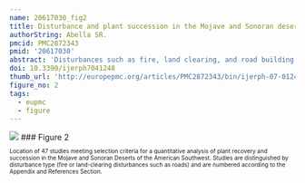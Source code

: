 ```yaml
---
name: 20617030_fig2
title: Disturbance and plant succession in the Mojave and Sonoran deserts of the American Southwest.
authorString: Abella SR.
pmcid: PMC2872343
pmid: '20617030'
abstract: 'Disturbances such as fire, land clearing, and road building remove vegetation and can have major influences on public health through effects on air quality, aesthetics, recreational opportunities, natural resource availability, and economics. Plant recovery and succession following disturbance are poorly understood in arid lands relative to more temperate regions. This study quantitatively reviewed vegetation reestablishment following a variety of disturbances in the Mojave and Sonoran Deserts of southwestern North America. A total of 47 studies met inclusion criteria for the review. The time estimated by 29 individual studies for full reestablishment of total perennial plant cover was 76 years. Although long, this time was shorter than an estimated 215 years (among 31 individual studies) required for the recovery of species composition typical of undisturbed areas, assuming that recovery remains linear following the longest time since disturbance measurement made by the studies.'
doi: 10.3390/ijerph7041248
thumb_url: 'http://europepmc.org/articles/PMC2872343/bin/ijerph-07-01248f2.gif'
figure_no: 2
tags:
  - eupmc
  - figure
---
```

<img src='http://europepmc.org/articles/PMC2872343/bin/ijerph-07-01248f2.jpg' style='max-height: 300px'>
### Figure 2
<p style='font-size: 10px;'>Location of 47 studies meeting selection criteria for a quantitative analysis of plant recovery and succession in the Mojave and Sonoran Deserts of the American Southwest. Studies are distinguished by disturbance type (fire or land-clearing disturbances such as roads) and are numbered according to the <xref ref-type="app" rid="app1">Appendix</xref> and References Section.</p>